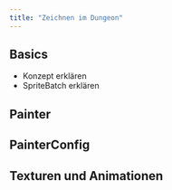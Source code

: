 ```yaml
---
title: "Zeichnen im Dungeon"
---
```


## Basics

- Konzept erklären
- SpriteBatch erklären

## Painter

## PainterConfig

## Texturen und Animationen

